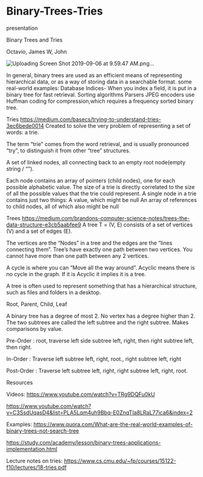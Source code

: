 # Binary-Trees-Tries
presentation


Binary Trees and Tries

Octavio, James W, John

![Uploading Screen Shot 2019-09-06 at 9.59.47 AM.png…]()





In general, binary trees are used as an efficient means of representing hierarchical data, or as a way of storing data in a searchable format.
some real-world examples:
Database Indices- When you index a field, it is put in a binary tree for fast retrieval.
Sorting algorithms
Parsers
JPEG encoders use Huffman coding for compression,which requires a frequency sorted binary tree.




Tries
https://medium.com/basecs/trying-to-understand-tries-3ec6bede0014
Created to solve the very problem of representing a set of words: a trie. 

The term “trie” comes from the word retrieval, and is usually pronounced “try”, to distinguish it from other “tree” structures.

A set of linked nodes, all connecting back to  an empty root node(empty string / “”).

Each node contains an array of pointers (child nodes), one for each possible alphabetic value.
The size of a trie is directly correlated to the size of all the possible values that the trie could represent.
A single node in a trie contains just two things:
A value, which might be null
An array of references to child nodes, all of which also might be null



Trees
https://medium.com/brandons-computer-science-notes/trees-the-data-structure-e3cb5aabfee9
A tree T = (V, E) consists of a set of vertices (V) and a set of edges (E).

The vertices are the “Nodes” in a tree and the edges are the “lines connecting them”.
Tree’s have exactly one path between two vertices. You cannot have more than one path between any 2 vertices.

A cycle is where you can “Move all the way around”. Acyclic means there is no cycle in the graph. If it is Acyclic it implies it is a tree.

A tree is often used to represent something that has a hierarchical structure, such as files and folders in a desktop.

Root, Parent, Child, Leaf

A binary tree has a degree of most 2. No vertex has a degree higher than 2. The two subtrees are called the left subtree and the right subtree. Makes comparisons by value.

Pre-Order : root, traverse left side subtree left, right, then right subtree left, then right.

In-Order : Traverse left subtree left, right, root., right subtree left, right

Post-Order : Traverse left subtree left, right, right subtree left, right, root.






Resources

Videos:
https://www.youtube.com/watch?v=TRg9DQFu0kU

https://www.youtube.com/watch?v=C3SsdUqasD4&list=PLA5Lqm4uh9Bbq-E0ZnqTIa8LRaL77ica6&index=2

Examples:
https://www.quora.com/What-are-the-real-world-examples-of-binary-trees-not-search-tree

https://study.com/academy/lesson/binary-trees-applications-implementation.html

Lecture notes on tries:
https://www.cs.cmu.edu/~fp/courses/15122-f10/lectures/18-tries.pdf
